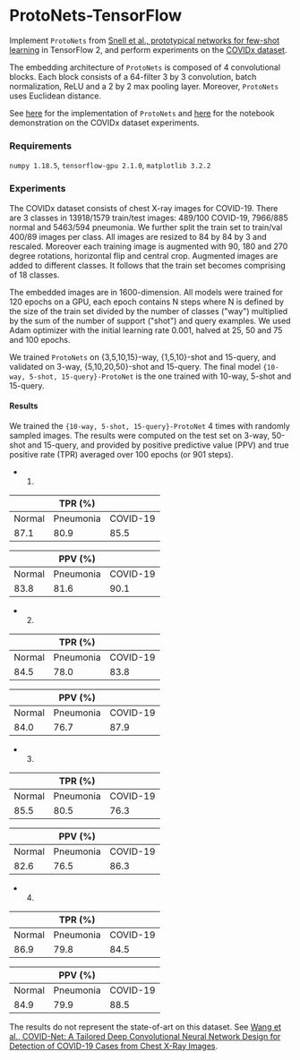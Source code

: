 # ProtoNets-TensorFlow
Implement `ProtoNets` from [Snell et al., prototypical networks for few-shot learning](https://arxiv.org/abs/1703.05175) in TensorFlow 2, and perform experiments on the [COVIDx dataset](https://github.com/lindawangg/COVID-Net/blob/master/docs/COVIDx.md).

The embedding architecture of `ProtoNets` is composed of 4 convolutional blocks. Each block consists of a 64-filter 3 by 3 convolution, batch normalization, ReLU and a 2 by 2 max pooling layer. Moreover, `ProtoNets` uses Euclidean distance.

See [here](https://github.com/DrMMZ/ProtoNets-TensorFlow/blob/master/ProtoNets/ProtoNets.py) for the implementation of `ProtoNets` and [here](https://github.com/DrMMZ/ProtoNets-TensorFlow/blob/master/Experiments/COVIDx.ipynb) for the notebook demonstration on the COVIDx dataset experiments.


### Requirements
`numpy 1.18.5`, `tensorflow-gpu 2.1.0`, `matplotlib 3.2.2`


### Experiments
The COVIDx dataset consists of chest X-ray images for COVID-19. There are 3 classes in 13918/1579 train/test images: 489/100 COVID-19, 7966/885 normal and 5463/594 pneumonia. We further split the train set to train/val 400/89 images per class. All images are resized to 84 by 84 by 3 and rescaled. Moreover each training image is augmented with 90, 180 and 270 degree rotations, horizontal flip and central crop. Augmented images are added to different classes. It follows that the train set becomes comprising of 18 classes. 

The embedded images are in 1600-dimension. All models were trained for 120 epochs on a GPU, each epoch contains N steps where N is defined by the size of the train set divided by the number of classes ("way") multiplied by the sum of the number of support ("shot") and query examples. We used Adam optimizer with the initial learning rate 0.001, halved at 25, 50 and 75 and 100 epochs.

We trained `ProtoNets` on {3,5,10,15}-way, {1,5,10}-shot and 15-query, and validated on 3-way, {5,10,20,50}-shot and 15-query. The final model `{10-way, 5-shot, 15-query}-ProtoNet` is the one trained with 10-way, 5-shot and 15-query. 

#### Results
We trained the `{10-way, 5-shot, 15-query}-ProtoNet` 4 times with randomly sampled images. The results were computed on the test set on 3-way, 50-shot and 15-query, and provided by positive predictive value (PPV) and true positive rate (TPR) averaged over 100 epochs (or 901 steps).

* 1.

| |TPR (%)| |
|---|---|---|
|Normal|Pneumonia|COVID-19|
|87.1|80.9|85.5|

| |PPV (%)| |
|---|---|---|
|Normal|Pneumonia|COVID-19|
|83.8|81.6|90.1|

* 2.

| |TPR (%)| |
|---|---|---|
|Normal|Pneumonia|COVID-19|
|84.5|78.0|83.8|

| |PPV (%)| |
|---|---|---|
|Normal|Pneumonia|COVID-19|
|84.0|76.7|87.9|

* 3.

| |TPR (%)| |
|---|---|---|
|Normal|Pneumonia|COVID-19|
|85.5|80.5|76.3|

| |PPV (%)| |
|---|---|---|
|Normal|Pneumonia|COVID-19|
|82.6|76.5|86.3|

* 4.

| |TPR (%)| |
|---|---|---|
|Normal|Pneumonia|COVID-19|
|86.9|79.8|84.5|

| |PPV (%)| |
|---|---|---|
|Normal|Pneumonia|COVID-19|
|84.9|79.9|88.5|


The results do not represent the state-of-art on this dataset. See [Wang et al., COVID-Net: A Tailored Deep Convolutional Neural Network Design for Detection of COVID-19 Cases from Chest X-Ray Images](https://arxiv.org/abs/2003.09871). 
